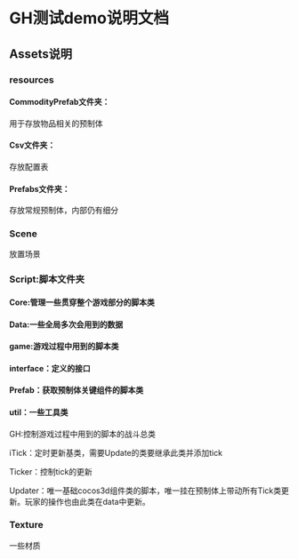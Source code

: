 # GH测试demo说明文档

## Assets说明

### resources

#### CommodityPrefab文件夹：

用于存放物品相关的预制体

#### Csv文件夹：

存放配置表

#### Prefabs文件夹：

存放常规预制体，内部仍有细分

### Scene

放置场景

### Script:脚本文件夹

#### Core:管理一些贯穿整个游戏部分的脚本类

#### Data:一些全局多次会用到的数据

#### game:游戏过程中用到的脚本类

#### interface：定义的接口

#### Prefab：获取预制体关键组件的脚本类

#### util：一些工具类

GH:控制游戏过程中用到的脚本的战斗总类

iTick：定时更新基类，需要Update的类要继承此类并添加tick

Ticker：控制tick的更新

Updater：唯一基础cocos3d组件类的脚本，唯一挂在预制体上带动所有Tick类更新。玩家的操作也由此类在data中更新。

### Texture

一些材质

